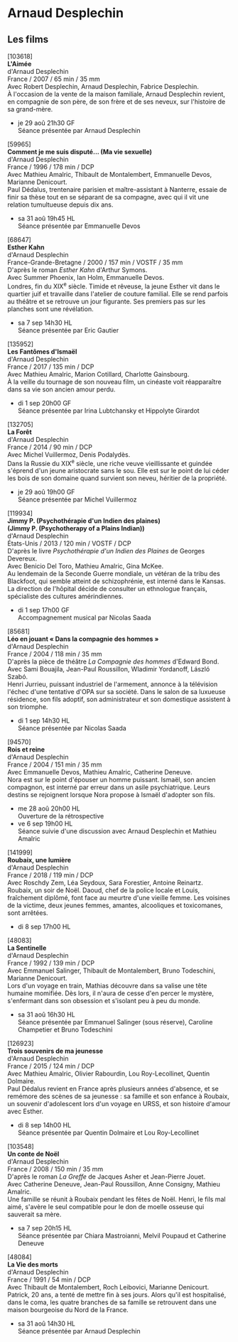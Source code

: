 # Arnaud Desplechin

## Les films

[103618]  
**L'Aimée**  
d'Arnaud Desplechin  
France / 2007 / 65 min / 35 mm  
Avec Robert Desplechin, Arnaud Desplechin, Fabrice Desplechin.  
À l'occasion de la vente de la maison familiale, Arnaud Desplechin revient, en compagnie de son père, de son frère et de ses neveux, sur l'histoire de sa grand-mère.

- je 29 aoû 21h30 GF  
Séance présentée par Arnaud Desplechin

[59965]  
**Comment je me suis disputé... (Ma vie sexuelle)**  
d'Arnaud Desplechin  
France / 1996 / 178 min / DCP  
Avec Mathieu Amalric, Thibault de Montalembert, Emmanuelle Devos, Marianne Denicourt.  
Paul Dédalus, trentenaire parisien et maître-assistant à Nanterre, essaie de finir sa thèse tout en se séparant de sa compagne, avec qui il vit une relation tumultueuse depuis dix ans.

- sa 31 aoû 19h45 HL  
Séance présentée par Emmanuelle Devos

[68647]  
**Esther Kahn**  
d'Arnaud Desplechin  
France-Grande-Bretagne / 2000 / 157 min / VOSTF / 35 mm  
D'après le roman _Esther Kahn_ d'Arthur Symons.  
Avec Summer Phoenix, Ian Holm, Emmanuelle Devos.  
Londres, fin du XIX<sup>e</sup> siècle. Timide et rêveuse, la jeune Esther vit dans le quartier juif et travaille dans l'atelier de couture familial. Elle se rend parfois au théâtre et se retrouve un jour figurante. Ses premiers pas sur les planches sont une révélation.

- sa 7 sep 14h30 HL  
Séance présentée par Eric Gautier

[135952]  
**Les Fantômes d'Ismaël**  
d'Arnaud Desplechin  
France / 2017 / 135 min / DCP  
Avec Mathieu Amalric, Marion Cotillard, Charlotte Gainsbourg.  
À la veille du tournage de son nouveau film, un cinéaste voit réapparaître dans sa vie son ancien amour perdu.

- di 1 sep 20h00 GF  
Séance présentée par Irina Lubtchansky et Hippolyte Girardot

[132705]  
**La Forêt**  
d'Arnaud Desplechin  
France / 2014 / 90 min / DCP  
Avec Michel Vuillermoz, Denis Podalydès.  
Dans la Russie du XIX<sup>e</sup> siècle, une riche veuve vieillissante et guindée s'éprend d'un jeune aristocrate sans le sou. Elle est sur le point de lui céder les bois de son domaine quand survient son neveu, héritier de la propriété.

- je 29 aoû 19h00 GF  
Séance présentée par Michel Vuillermoz

[119934]  
**Jimmy P. (Psychothérapie d'un Indien des plaines)**  
**(Jimmy P. (Psychotherapy of a Plains Indian))**  
d'Arnaud Desplechin  
États-Unis / 2013 / 120 min / VOSTF / DCP  
D'après le livre _Psychothérapie d'un Indien des Plaines_ de Georges Devereux.  
Avec Benicio Del Toro, Mathieu Amalric, Gina McKee.  
Au lendemain de la Seconde Guerre mondiale, un vétéran de la tribu des Blackfoot, qui semble atteint de schizophrénie, est interné dans le Kansas. La direction de l'hôpital décide de consulter un ethnologue français, spécialiste des cultures amérindiennes.

- di 1 sep 17h00 GF  
Accompagnement musical par Nicolas Saada

[85681]  
**Léo en jouant « Dans la compagnie des hommes »**  
d'Arnaud Desplechin  
France / 2004 / 118 min / 35 mm  
D'après la pièce de théâtre _La Compagnie des hommes_ d'Edward Bond.  
Avec Sami Bouajila, Jean-Paul Roussillon, Wladimir Yordanoff, László Szabó.  
Henri Jurrieu, puissant industriel de l'armement, annonce à la télévision l'échec d'une tentative d'OPA sur sa société. Dans le salon de sa luxueuse résidence, son fils adoptif, son administrateur et son domestique assistent à son triomphe.

- di 1 sep 14h30 HL  
Séance présentée par Nicolas Saada

[94570]  
**Rois et reine**  
d'Arnaud Desplechin  
France / 2004 / 151 min / 35 mm  
Avec Emmanuelle Devos, Mathieu Amalric, Catherine Deneuve.  
Nora est sur le point d'épouser un homme puissant. Ismaël, son ancien compagnon, est interné par erreur dans un asile psychiatrique. Leurs destins se rejoignent lorsque Nora propose à Ismaël d'adopter son fils.

- me 28 aoû 20h00 HL  
Ouverture de la rétrospective  
- ve 6 sep 19h00 HL  
Séance suivie d'une discussion avec Arnaud Desplechin et Mathieu Amalric

[141999]  
**Roubaix, une lumière**  
d'Arnaud Desplechin  
France / 2018 / 119 min / DCP  
Avec Roschdy Zem, Léa Seydoux, Sara Forestier, Antoine Reinartz.  
Roubaix, un soir de Noël. Daoud, chef de la police locale et Louis, fraîchement diplômé, font face au meurtre d'une vieille femme. Les voisines de la victime, deux jeunes femmes, amantes, alcooliques et toxicomanes, sont arrêtées.

- di 8 sep 17h00 HL

[48083]  
**La Sentinelle**  
d'Arnaud Desplechin  
France / 1992 / 139 min / DCP  
Avec Emmanuel Salinger, Thibault de Montalembert, Bruno Todeschini, Marianne Denicourt.  
Lors d'un voyage en train, Mathias découvre dans sa valise une tête humaine momifiée. Dès lors, il n'aura de cesse d'en percer le mystère, s'enfermant dans son obsession et s'isolant peu à peu du monde.

- sa 31 aoû 16h30 HL  
Séance présentée par Emmanuel Salinger (sous réserve), Caroline Champetier et Bruno Todeschini

[126923]  
**Trois souvenirs de ma jeunesse**  
d'Arnaud Desplechin  
France / 2015 / 124 min / DCP  
Avec Mathieu Amalric, Olivier Rabourdin, Lou Roy-Lecollinet, Quentin Dolmaire.  
Paul Dédalus revient en France après plusieurs années d'absence, et se remémore des scènes de sa jeunesse : sa famille et son enfance à Roubaix, un souvenir d'adolescent lors d'un voyage en URSS, et son histoire d'amour avec Esther.

- di 8 sep 14h00 HL  
Séance présentée par Quentin Dolmaire et Lou Roy-Lecollinet

[103548]  
**Un conte de Noël**  
d'Arnaud Desplechin  
France / 2008 / 150 min / 35 mm  
D'après le roman _La Greffe_ de Jacques Asher et Jean-Pierre Jouet.  
Avec Catherine Deneuve, Jean-Paul Roussillon, Anne Consigny, Mathieu Amalric.  
Une famille se réunit à Roubaix pendant les fêtes de Noël. Henri, le fils mal aimé, s'avère le seul compatible pour le don de moelle osseuse qui sauverait sa mère.

- sa 7 sep 20h15 HL  
Séance présentée par Chiara Mastroianni, Melvil Poupaud et Catherine Deneuve

[48084]  
**La Vie des morts**  
d'Arnaud Desplechin  
France / 1991 / 54 min / DCP  
Avec Thibault de Montalembert, Roch Leibovici, Marianne Denicourt.  
Patrick, 20 ans, a tenté de mettre fin à ses jours. Alors qu'il est hospitalisé, dans le coma, les quatre branches de sa famille se retrouvent dans une maison bourgeoise du Nord de la France.

- sa 31 aoû 14h30 HL  
Séance présentée par Arnaud Desplechin

